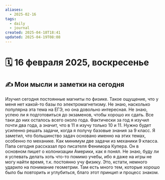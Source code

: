 ```yaml
---
aliases:
  - 2025-02-16
tags:
  - daily
  - journal
created: 2025-04-18T18:41
updated: 2025-04-19T08:08
---
```


# 🗓️ 16 февраля 2025, воскресенье

## ✍️ Мои мысли и заметки на сегодня

Изучил сегодня постоянные магниты по физике. Такое ощущение, что у меня нет какой-то базы по электромагнетизму. Не знаю, насколько популярна эта тема на ЕГЭ, но она довольно интересная. Не знаю, успею ли я подготовиться до экзаменов, чтобы хорошо их сдать. Все таки до них осталось всего около года. Фактически за год я изучил почти два года, а значит, что в 11 я изучу только 10 и 11. Нужно будет усиленно решать задачи, когда я получу базовые знания за 9 класс. Я заметил, что большинство задач основано именно на этих темах, особенно по механике. Как минимум две задачи из механики 9 класса.
Папа сегодня рассказал про писателя Фенимора Купера. Он в основном пишет о колонизации Америки, как я понял. Не знаю, буду ли я успевать делать хоть что-то помимо учебы, ибо я даже на игры не могу найти время, т.к. постоянно учу физику. Это, кстати, немного ударило на понимание геометрии. Там есть много тем, которые хорошо было бы повторить и углубиться, благо этот принцип и процесс знаком.
